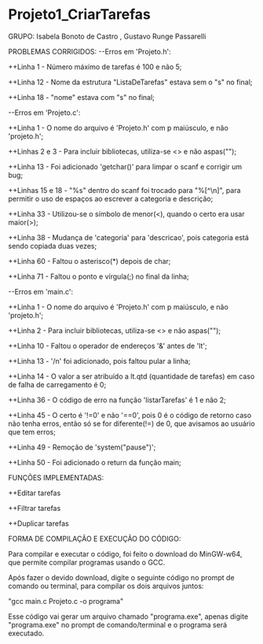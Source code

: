 # Projeto1_CriarTarefas

GRUPO: Isabela Bonoto de Castro , Gustavo Runge Passarelli

PROBLEMAS CORRIGIDOS: --Erros em 'Projeto.h':

++Linha 1 - Número máximo de tarefas é 100 e não 5;

++Linha 12 - Nome da estrutura "ListaDeTarefas" estava sem o "s" no final;

++Linha 18 - "nome" estava com "s" no final;

--Erros em 'Projeto.c':

++Linha 1 - O nome do arquivo é 'Projeto.h' com p maiúsculo, e não 'projeto.h';

++Linhas 2 e 3 - Para incluir bibliotecas, utiliza-se <> e não aspas("");

++Linha 13 - Foi adicionado 'getchar()' para limpar o scanf e corrigir um bug;

++Linhas 15 e 18 - "%s" dentro do scanf foi trocado para "%[^\n]", para permitir o uso de espaços ao escrever a categoria e descrição;

++Linha 33 - Utilizou-se o símbolo de menor(<), quando o certo era usar maior(>);

++Linha 38 - Mudança de 'categoria' para 'descricao', pois categoria está sendo copiada duas vezes;

++Linha 60 - Faltou o asterisco(*) depois de char;

++Linha 71 - Faltou o ponto e vírgula(;) no final da linha;

--Erros em 'main.c':

++Linha 1 - O nome do arquivo é 'Projeto.h' com p maiúsculo, e não 'projeto.h';

++Linha 2 - Para incluir bibliotecas, utiliza-se <> e não aspas("");

++Linha 10 - Faltou o operador de endereços '&' antes de 'lt';

++Linha 13 - '/n' foi adicionado, pois faltou pular a linha;

++Linha 14 - O valor a ser atribuído a lt.qtd (quantidade de tarefas) em caso de falha de carregamento é 0;

++Linha 36 - O código de erro na função 'listarTarefas' é 1 e não 2;

++Linha 45 - O certo é '!=0' e não '==0', pois 0 é o código de retorno caso não tenha erros, então só se for diferente(!=) de 0, que avisamos ao usuário que tem erros;

++Linha 49 - Remoção de 'system("pause")';

++Linha 50 - Foi adicionado o return da função main;



FUNÇÕES IMPLEMENTADAS:

++Editar tarefas

++Filtrar tarefas

++Duplicar tarefas



FORMA DE COMPILAÇÃO E EXECUÇÃO DO CÓDIGO:

Para compilar e executar o código, foi feito o download do MinGW-w64, que permite compilar programas usando o GCC. 

Após fazer o devido download, digite o seguinte código no prompt de comando ou terminal, para compilar os dois arquivos juntos:

 "gcc main.c Projeto.c -o programa"

Esse código vai gerar um arquivo chamado "programa.exe", apenas digite "programa.exe" no prompt de comando/terminal e o programa será executado.
